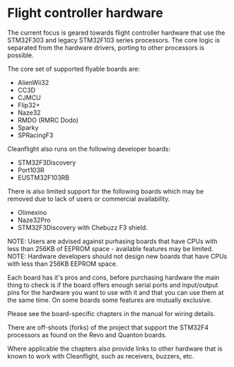 # Flight controller hardware

The current focus is geared towards flight controller hardware that use the STM32F303 and legacy STM32F103 series processors.  The core logic is separated from the hardware drivers, porting to other processors is possible.

The core set of supported flyable boards are:

* AlienWii32
* CC3D
* CJMCU
* Flip32+
* Naze32
* RMDO (RMRC Dodo)
* Sparky
* SPRacingF3

Cleanflight also runs on the following developer boards:

* STM32F3Discovery
* Port103R
* EUSTM32F103RB

There is also limited support for the following boards which may be removed due to lack of users or commercial availability.
 
* Olimexino
* Naze32Pro
* STM32F3Discovery with Chebuzz F3 shield.

NOTE: Users are advised against purhasing boards that have CPUs with less than 256KB of EEPROM space - available features may be limited.
NOTE: Hardware developers should not design new boards that have CPUs with less than 256KB EEPROM space. 

Each board has it's pros and cons, before purchasing hardware the main thing to check is if the board offers enough serial ports and input/output pins for the hardware you want to use with it and that you can use them at the same time.  On some boards some features are mutually exclusive.

Please see the board-specific chapters in the manual for wiring details.

There are off-shoots (forks) of the project that support the STM32F4 processors as found on the Revo and Quanton boards.

Where applicable the chapters also provide links to other hardware that is known to work with Cleanflight, such as receivers, buzzers, etc.
